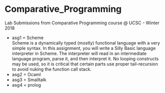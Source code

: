 # Comparative_Programming
Lab Submissions from Comparative Programming course @ UCSC - Winter 2018
<ul>
<li> asg1 = Scheme </li>
  Scheme is a dynamically typed (mostly) functional language with a very simple syntax.
In this assignment, you will write a Silly Basic language interpreter in
Scheme. The interpreter will read in an intermediate language program, parse it,
and then interpret it. No looping constructs may be used, so it is critical that certain
parts use proper tail-recursion to avoid nuking the function call stack.
<li> asg2 = Ocaml </li>
<li> asg3 = Smalltalk </li>
<li> asg4 = prolog </li>
</ul>
